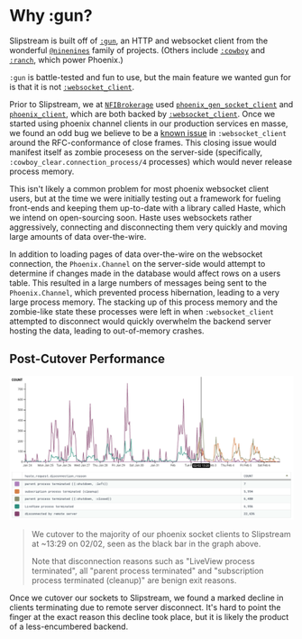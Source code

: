# Why :gun?

Slipstream is built off of [`:gun`](https://hex.pm/packages/gun),
an HTTP and websocket client from the wonderful
[`@ninenines`](https://github.com/ninenines) family of projects.
(Others include [`:cowboy`](https://hex.pm/packages/cowboy) and
[`:ranch`](https://hex.pm/packages/ranch), which power Phoenix.)

`:gun` is battle-tested and fun to use, but the
main feature we wanted gun for is that it is not
[`:websocket_client`](https://hex.pm/packages/websocket_client).

Prior to Slipstream, we at
[`NFIBrokerage`](https://github.com/NFIBrokerage) used
[`phoenix_gen_socket_client`](https://hex.pm/packages/phoenix_gen_socket_client)
and [`phoenix_client`](https://hex.pm/packages/phoenix_client), which are both
backed by [`:websocket_client`](https://hex.pm/packages/websocket_client). Once
we started using phoenix channel clients in our production
services en masse, we found an odd bug we believe to be a [known
issue](https://github.com/sanmiguel/websocket_client/issues/62) in
`:websocket_client` around the RFC-conformance of close frames. This
closing issue would manifest itself as zombie procesess on the server-side
(specifically, `:cowboy_clear.connection_process/4` processes) which would
never release process memory.

This isn't likely a common problem for most phoenix websocket client users, but
at the time we were initially testing out a framework for fueling front-ends
and keeping them up-to-date with a library called Haste, which we intend on
open-sourcing soon. Haste uses websockets rather aggressively, connecting and
disconnecting them very quickly and moving large amounts of data over-the-wire.

In addition to loading pages of data over-the-wire on the websocket connection,
the `Phoenix.Channel` on the server-side would attempt to determine if changes
made in the database would affect rows on a users table. This resulted in a
large numbers of messages being sent to the `Phoenix.Channel`, which prevented
process hibernation, leading to a very large process memory. The stacking up
of this process memory and the zombie-like state these processes were left
in when `:websocket_client` attempted to disconnect would quickly overwhelm
the backend server hosting the data, leading to out-of-memory crashes.

## Post-Cutover Performance

![cutover-metrics](../guides/cutover-to-slipstream-metrics.png)

> We cutover to the majority of our phoenix socket clients to Slipstream
> at ~13:29 on 02/02, seen as the black bar in the graph above.
> 
> Note that disconnection reasons such as "LiveView process terminated", all
> "parent process terminated" and "subscription process terminated (cleanup)"
> are benign exit reasons.

Once we cutover our sockets to Slipstream, we found a marked decline in
clients terminating due to remote server disconnect. It's hard to point the
finger at the exact reason this decline took place, but it is likely the
product of a less-encumbered backend.
